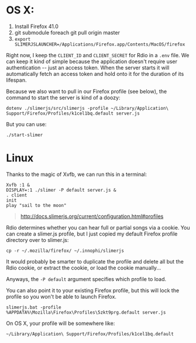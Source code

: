 # OS X:

1. Install Firefox 41.0
2. git submodule foreach git pull origin master
3. `export SLIMERJSLAUNCHER=/Applications/Firefox.app/Contents/MacOS/firefox`

Right now, I keep the `CLIENT_ID` and `CLIENT_SECRET` for Rdio in a `.env`
file.  We can keep it kind of simple because the application doesn't require
user authentication -- just an access token.  When the server starts it will
automatically fetch an access token and hold onto it for the duration of its
lifespan.

Because we also want to pull in our Firefox profile (see below), the command to
start the server is kind of a doozy:

    dotenv ./slimerjs/src/slimerjs -profile ~/Library/Application\ Support/Firefox/Profiles/k1cel1bq.default server.js

But you can use:

    ./start-slimer

# Linux

Thanks to the magic of Xvfb, we can run this in a terminal:

    Xvfb :1 &
    DISPLAY=:1 ./slimer -P default server.js &
    . client
    init
    play "sail to the moon"

> http://docs.slimerjs.org/current/configuration.html#profiles

Rdio determines whether you can hear full or partial songs via a cookie.
You can create a slimer.js profile, but I just copied my default Firefox
profile directory over to slimer.js:

    cp -r ~/.mozilla/firefox/ ~/.innophi/slimerjs

It would probably be smarter to duplicate the profile and delete all but
the Rdio cookie, or extract the cookie, or load the cookie manually...

Anyways, the `-P default` argument specifies which profile to load.

You can also point it to your existing Firefox profile, but this will
lock the profile so you won't be able to launch Firefox.

    slimerjs.bat -profile %APPDATA%\Mozilla\Firefox\Profiles\5zkt9prg.default server.js

On OS X, your profile will be somewhere like:

    ~/Library/Application\ Support/Firefox/Profiles/k1cel1bq.default
